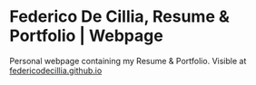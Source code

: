 # Federico De Cillia, Resume & Portfolio | Webpage
Personal webpage containing my Resume & Portfolio. Visible at [federicodecillia.github.io](https://federicodecillia.github.io/)
